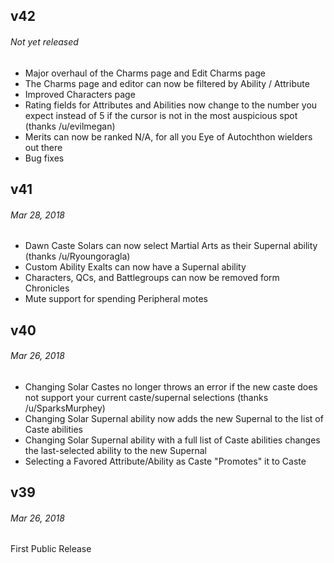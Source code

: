 ## v42
###### *Not yet released*
- Major overhaul of the Charms page and Edit Charms page
- The Charms page and editor can now be filtered by Ability / Attribute
- Improved Characters page
- Rating fields for Attributes and Abilities now change to the number you expect instead of 5 if the cursor is not in the most auspicious spot (thanks /u/evilmegan)
- Merits can now be ranked N/A, for all you Eye of Autochthon wielders out there
- Bug fixes

## v41
###### *Mar 28, 2018*
- Dawn Caste Solars can now select Martial Arts as their Supernal ability (thanks /u/Ryoungoragla)
- Custom Ability Exalts can now have a Supernal ability
- Characters, QCs, and Battlegroups can now be removed form Chronicles
- Mute support for spending Peripheral motes

## v40
###### *Mar 26, 2018*
- Changing Solar Castes no longer throws an error if the new caste does not support your current caste/supernal selections (thanks /u/SparksMurphey)
- Changing Solar Supernal ability now adds the new Supernal to the list of Caste abilities
- Changing Solar Supernal ability with a full list of Caste abilities changes the last-selected ability to the new Supernal
- Selecting a Favored Attribute/Ability as Caste "Promotes" it to Caste

## v39
###### *Mar 26, 2018*
First Public Release
